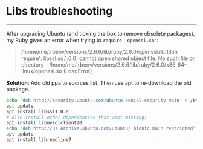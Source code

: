 # Libs troubleshooting

---
After upgrading Ubuntu (and ticking the box to remove obsolete packages), my Ruby gives an error when trying to `require 'openssl.so'`:

> /home/me/.rbenv/versions/2.6.6/lib/ruby/2.6.0/openssl.rb:13:in require': libssl.so.1.0.0: cannot open shared object file: No such file or directory - /home/me/.rbenv/versions/2.6.6/lib/ruby/2.6.0/x86_64-linux/openssl.so (LoadError)

**Solution**: Add old ppa to sources list. Then use apt to re-download the old package.

```bash
echo 'deb http://security.ubuntu.com/ubuntu xenial-security main' > /etc/apt/sources.list.d/ubuntu18.list
apt update
apt install libssl1.0.0
# Also install other dependencies that went missing:
apt install libmysqlclient20
echo 'deb http://us.archive.ubuntu.com/ubuntu/ bionic main restricted' >> /etc/apt/sources.list.d/ubuntu18.list
apt update
apt install libreadline7
```
